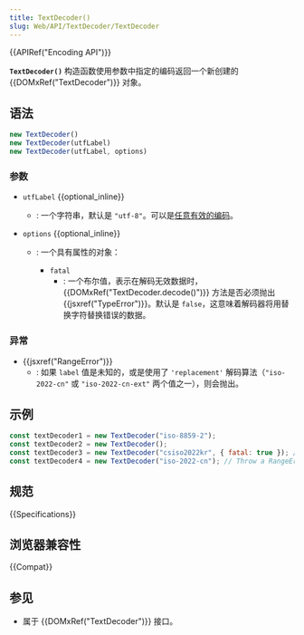 ```yaml
---
title: TextDecoder()
slug: Web/API/TextDecoder/TextDecoder
---
```


{{APIRef("Encoding API")}}

**`TextDecoder()`** 构造函数使用参数中指定的编码返回一个新创建的 {{DOMxRef("TextDecoder")}} 对象。

## 语法

```js
new TextDecoder()
new TextDecoder(utfLabel)
new TextDecoder(utfLabel, options)
```

### 参数

- `utfLabel` {{optional_inline}}
  - : 一个字符串，默认是 `"utf-8"`。可以是[任意有效的编码](/zh-CN/docs/Web/API/Encoding_API/Encodings)。
- `options` {{optional_inline}}

  - : 一个具有属性的对象：

    - `fatal`
      - : 一个布尔值，表示在解码无效数据时，{{DOMxRef("TextDecoder.decode()")}} 方法是否必须抛出 {{jsxref("TypeError")}}。默认是 `false`，这意味着解码器将用替换字符替换错误的数据。

### 异常

- {{jsxref("RangeError")}}
  - : 如果 `label` 值是未知的，或是使用了 `'replacement'` 解码算法（`"iso-2022-cn"` 或 `"iso-2022-cn-ext"` 两个值之一），则会抛出。

## 示例

```js
const textDecoder1 = new TextDecoder("iso-8859-2");
const textDecoder2 = new TextDecoder();
const textDecoder3 = new TextDecoder("csiso2022kr", { fatal: true }); // Allows TypeError exception to be thrown.
const textDecoder4 = new TextDecoder("iso-2022-cn"); // Throw a RangeError exception.
```

## 规范

{{Specifications}}

## 浏览器兼容性

{{Compat}}

## 参见

- 属于 {{DOMxRef("TextDecoder")}} 接口。
